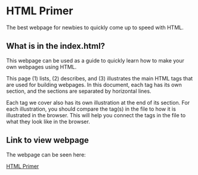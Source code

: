 # HTML Primer
The best webpage for newbies to quickly come up to speed with HTML.

## What is in the index.html?
This webpage can be used as a guide to quickly learn how to make your own webpages using HTML.

This page (1) lists, (2) describes, and (3) illustrates the main HTML tags that are used for building webpages. In this document, each tag has its own section, and the sections are separated by horizontal lines.

Each tag we cover also has its own illustration at the end of its section. For each illustration, you should compare the tag(s) in the file to how it is illustrated in the browser. This will help you connect the tags in the file to what they look like in the browser.

## Link to view webpage
The webpage can be seen here:

[HTML Primer](https://ajaydhar1.github.io/html-primer/)

